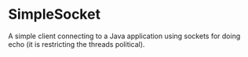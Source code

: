# SimpleSocket
A simple client connecting to a Java application using sockets for doing echo (it is restricting the threads political).
